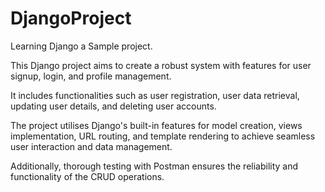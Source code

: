 # DjangoProject
Learning Django a Sample project.

This Django project aims to create a robust system with features
for user signup, login, and profile management.

It includes functionalities such as user registration, user data
retrieval, updating user details, and deleting user accounts.

The project utilises Django's built-in features for model creation,
views implementation, URL routing, and template rendering to
achieve seamless user interaction and data management.

Additionally, thorough testing with Postman ensures the
reliability and functionality of the CRUD operations.
